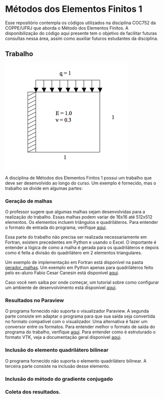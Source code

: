 # Métodos dos Elementos Finitos 1

Esse repositório contempla os códigos utilizados na disciplina COC752 da COPPE/UFRJ que aborda o Método dos Elementos Finitos. A disponibilização do código aqui presente tem o objetivo de facilitar futuras consultas nessa área, assim como auxiliar futuros estudantes da disciplina.

## Trabalho

![](imagens/problema.png)

A disciplina de Métodos dos Elementos Finitos 1 possui um trabalho que deve ser desenvolvido ao longo do curso. Um exemplo é fornecido, mas o trabalho se divide em algumas partes:

### Geração de malhas

O professor sugere que algumas malhas sejam desenvolvidas para a realização do trabalho. Essas malhas podem variar de 16x16 até 512x512 elementos. Os elementos incluem triângulos e quadriláteros. Para entender o formato de entrada do programa, verifique [aqui](FORMATO_ENTRADA.md).

Essa parte do trabalho não precisa ser realizada necessariamente em Fortran, existem precedentes em Python e usando o Excel. O importante é entender a lógica de como a malha é gerada para os quadriláteros e depois como é feita a divisão do quadrilátero em 2 elementos triangulares.

Um exemplo de implementação em Fortran está disponível na pasta [gerador_malhas](gerador_malhas). Um exemplo em Python apenas para quadriláteros feito pelo ex-aluno Fabio Cesar Canesin está disponível [aqui](https://github.com/canesin/MEF/blob/master/malhas_trabalho/quadradounitario.py).

Caso você nem saiba por onde começar, um tutorial sobre como configurar um ambiente de desenvolvimento está disponível [aqui](SETUP.md).

### Resultados no Paraview

O programa fornecido não suporta o visualizador Paraview. A segunda parte consiste em adaptar o programa para que sua saída seja convertida no formato compatível com o visualizador. Uma alternativa é fazer um conversor entre os formatos.
Para entender melhor o formato de saída do programa do trabalho, verifique [aqui](FORMATO_SAIDA.md). Para entender como é estruturado o formato VTK, veja a documentação geral disponível [aqui](http://computingforscientists.info/ParaView).

### Inclusão do elemento quadrilátero bilinear

O programa fornecido não suporta o elemento quadrilátero bilinear. A terceira parte consiste na inclusão desse elemento.

### Inclusão do método do gradiente conjugado

### Coleta dos resultados.